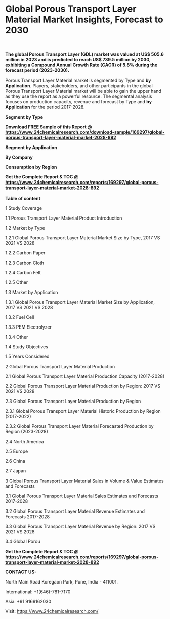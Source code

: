 <h1>Global Porous Transport Layer Material Market Insights, Forecast to 2030</h1><br/><p><strong>The global Porous Transport Layer (GDL) market was valued at US$ 505.6 million in 2023 and is predicted to reach US$ 739.5 million by 2030, exhibiting a Compound Annual Growth Rate (<strong>CAGR</strong>) of 5.8% during the forecast period (2023-2030).</strong></p><p>Porous Transport Layer Material market is segmented by Type and <strong>by Application</strong>. Players, stakeholders, and other participants in the global Porous Transport Layer Material market will be able to gain the upper hand as they use the report as a powerful resource. The segmental analysis focuses on production capacity, revenue and forecast by Type and <strong>by Application</strong> for the period 2017-2028.</p><p><strong><strong>Segment by Type</strong></strong></p><div><b>Download FREE Sample of this Report @ <a href="https://www.24chemicalresearch.com/download-sample/169297/global-porous-transport-layer-material-market-2028-892">https://www.24chemicalresearch.com/download-sample/169297/global-porous-transport-layer-material-market-2028-892</a></b></div><p><strong>Segment <strong>by Application</strong></strong></p><p><strong><strong>By Company</strong></strong></p><p><strong><strong>Consumption by Region</strong></strong></p><div><b>Get the Complete Report & TOC @ <a href="https://www.24chemicalresearch.com/reports/169297/global-porous-transport-layer-material-market-2028-892">https://www.24chemicalresearch.com/reports/169297/global-porous-transport-layer-material-market-2028-892</a></b></div><br><b>Table of content</b><p>1 Study Coverage<br />
 
  1.1 Porous Transport Layer Material Product Introduction<br />
 
  1.2 Market by Type<br />
 
  1.2.1 Global Porous Transport Layer Material Market Size by Type, 2017 VS 2021 VS 2028<br />
 
  1.2.2 Carbon Paper<br />
 
  1.2.3 Carbon Cloth<br />
 
  1.2.4 Carbon Felt<br />
 
  1.2.5 Other<br />
 
  1.3 Market by Application<br />
 
  1.3.1 Global Porous Transport Layer Material Market Size by Application, 2017 VS 2021 VS 2028<br />
 
  1.3.2 Fuel Cell<br />
 
  1.3.3 PEM Electrolyzer<br />
 
  1.3.4 Other<br />
 
  1.4 Study Objectives<br />
 
  1.5 Years Considered<br />
 
 2 Global Porous Transport Layer Material Production<br />
 
  2.1 Global Porous Transport Layer Material Production Capacity (2017-2028)<br />
 
  2.2 Global Porous Transport Layer Material Production by Region: 2017 VS 2021 VS 2028<br />
 
  2.3 Global Porous Transport Layer Material Production by Region<br />
 
  2.3.1 Global Porous Transport Layer Material Historic Production by Region (2017-2022)<br />
 
  2.3.2 Global Porous Transport Layer Material Forecasted Production by Region (2023-2028)<br />
 
  2.4 North America<br />
 
  2.5 Europe<br />
 
  2.6 China<br />
 
  2.7 Japan<br />
 
 3 Global Porous Transport Layer Material Sales in Volume & Value Estimates and Forecasts<br />
 
  3.1 Global Porous Transport Layer Material Sales Estimates and Forecasts 2017-2028<br />
 
  3.2 Global Porous Transport Layer Material Revenue Estimates and Forecasts 2017-2028<br />
 
  3.3 Global Porous Transport Layer Material Revenue by Region: 2017 VS 2021 VS 2028<br />
 
  3.4 Global Porou<br><div><b>Get the Complete Report & TOC @ <a href="https://www.24chemicalresearch.com/reports/169297/global-porous-transport-layer-material-market-2028-892">https://www.24chemicalresearch.com/reports/169297/global-porous-transport-layer-material-market-2028-892</a></b></div></p>
 
 <b>CONTACT US:</b><br>
 
 North Main Road Koregaon Park, Pune, India - 411001.<br/>
 
 International: +1(646)-781-7170<br/>
 
 Asia: +91 9169162030<br/>
 
 Visit: <a href="https://www.24chemicalresearch.com/">https://www.24chemicalresearch.com/</a>
 
 <br>